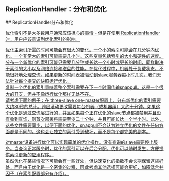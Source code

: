 ## ReplicationHandler：分布和优化 
<div class="content-intro view-box ">
## ReplicationHandler分布和优化<a href="http://lucene.apache.org/solr/guide/7_0/index-replication.html#distribution-and-optimization"/>

优化索引不是大多数用户通常应该担心的事情 - 但是在使用 ReplicationHandler 时，用户应该意识到优化索引的影响。
      
  
优化主索引所需的时间可能会有很大的变化。一个小的索引可能会在几分钟内优化。一个非常大的索引可能需要几小时。这些变量包括索引的大小和硬件的速度。  
分布一个新优化的索引可能只需要几分钟或长达一个小时或更长的时间，同样取决于索引的大小以及网络连接和磁盘的性能。在优化过程中，机器处于负载状态，不能很好地处理查询。如果更新的时间表被驱动到slave服务器每小时几次，我们无法针对每个提交的快照运行优化。  
复制一个优化的索引意味着整个索引需要在下一个时间传输snappull。这是一个很大的开支，但并不像运行优化那样无处不在。  
请考虑下面的例子：在 three-slave one-master配置上，分布新优化的索引需要大约80秒的总计。跨层滚动更改需要每台机器（或机器组）大约十分钟。如果这个优化是通过查询层进行的，并且如果每个正在优化的slave节点都被禁用并且没有收到查询，则首次部署将需要至少二十分钟，并且可能长达一个半小时。此外，这些文件需要同步，以便下面的优化，snappull不会认为独立优化的文件在任何方面都是不同的。这也会让独立的索引受到破坏，而不是每个都完美的副本。
      
  
对master设备进行优化可以实现简单的优化操作。没有查询的slave需要停止服务。当查询正常服务时，优化的索引可以在后台分配。优化可以随时发生，方便提供索引更新的应用程序。  
虽然优化在某些情况下可能会有一些好处，但快速变化的指数不会长期保留这些好处，而且由于优化是一个密集的过程，因此考虑其他选择可能会更好，如降低合并因子（在索引配置部分有介绍）。  
